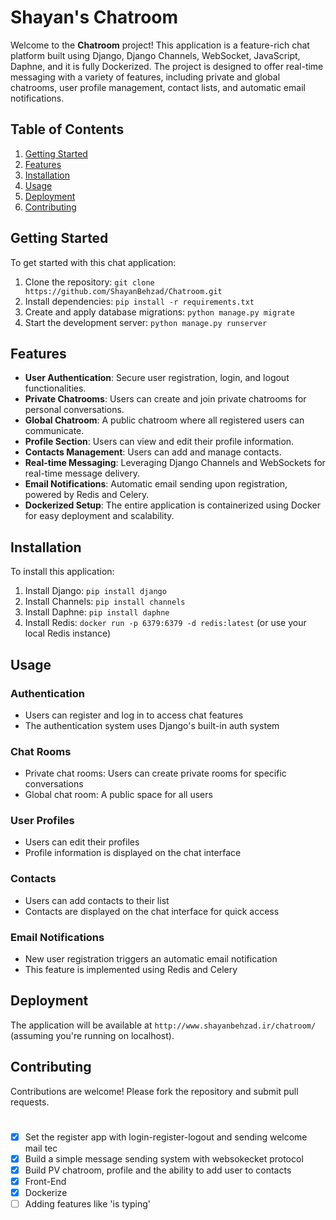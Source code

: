 # Shayan's Chatroom

Welcome to the **Chatroom** project! This application is a feature-rich chat platform built using Django, Django Channels, WebSocket, JavaScript, Daphne, and it is fully Dockerized. The project is designed to offer real-time messaging with a variety of features, including private and global chatrooms, user profile management, contact lists, and automatic email notifications.

## Table of Contents

1. [Getting Started](#getting-started)
2. [Features](#features)
3. [Installation](#installation)
4. [Usage](#usage)
5. [Deployment](#deployment)
6. [Contributing](#contributing)

## Getting Started

To get started with this chat application:

1. Clone the repository: `git clone https://github.com/ShayanBehzad/Chatroom.git`
2. Install dependencies: `pip install -r requirements.txt`
3. Create and apply database migrations: `python manage.py migrate`
4. Start the development server: `python manage.py runserver`


## Features

- **User Authentication**: Secure user registration, login, and logout functionalities.
- **Private Chatrooms**: Users can create and join private chatrooms for personal conversations.
- **Global Chatroom**: A public chatroom where all registered users can communicate.
- **Profile Section**: Users can view and edit their profile information.
- **Contacts Management**: Users can add and manage contacts.
- **Real-time Messaging**: Leveraging Django Channels and WebSockets for real-time message delivery.
- **Email Notifications**: Automatic email sending upon registration, powered by Redis and Celery.
- **Dockerized Setup**: The entire application is containerized using Docker for easy deployment and scalability.

## Installation

To install this application:

1. Install Django: `pip install django`
2. Install Channels: `pip install channels`
3. Install Daphne: `pip install daphne`
4. Install Redis: `docker run -p 6379:6379 -d redis:latest` (or use your local Redis instance)

## Usage

### Authentication

- Users can register and log in to access chat features
- The authentication system uses Django's built-in auth system

### Chat Rooms

- Private chat rooms: Users can create private rooms for specific conversations
- Global chat room: A public space for all users

### User Profiles

- Users can edit their profiles
- Profile information is displayed on the chat interface

### Contacts

- Users can add contacts to their list
- Contacts are displayed on the chat interface for quick access

### Email Notifications

- New user registration triggers an automatic email notification
- This feature is implemented using Redis and Celery

## Deployment

The application will be available at `http://www.shayanbehzad.ir/chatroom/` (assuming you're running on localhost).

## Contributing

Contributions are welcome! Please fork the repository and submit pull requests.


# 

 * [x] Set the register app with login-register-logout and sending welcome mail tec
 * [x] Build a simple message sending system with websokecket protocol
 * [x] Build PV chatroom, profile and the ability to add user to contacts
 * [x] Front-End
 * [x] Dockerize 
 * [ ] Adding features like 'is typing'
